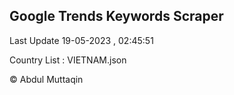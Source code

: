 

## Google Trends Keywords Scraper 
 
Last Update 19-05-2023 , 02:45:51

Country List :
VIETNAM.json



© Abdul Muttaqin 
